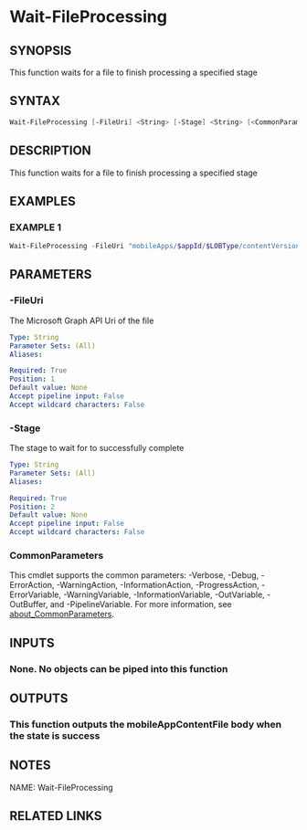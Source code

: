 # Wait-FileProcessing

## SYNOPSIS
This function waits for a file to finish processing a specified stage

## SYNTAX
```powershell
Wait-FileProcessing [-FileUri] <String> [-Stage] <String> [<CommonParameters>]
```

## DESCRIPTION
This function waits for a file to finish processing a specified stage

## EXAMPLES

### EXAMPLE 1
```powershell
Wait-FileProcessing -FileUri "mobileApps/$appId/$LOBType/contentVersions/$contentVersionId/files/$fileId" -Stage "AzureStorageUriRequest"
```

## PARAMETERS

### -FileUri
The Microsoft Graph API Uri of the file

```yaml
Type: String
Parameter Sets: (All)
Aliases: 

Required: True
Position: 1
Default value: None
Accept pipeline input: False
Accept wildcard characters: False
```

### -Stage
The stage to wait for to successfully complete

```yaml
Type: String
Parameter Sets: (All)
Aliases: 

Required: True
Position: 2
Default value: None
Accept pipeline input: False
Accept wildcard characters: False
```

### CommonParameters
This cmdlet supports the common parameters: -Verbose, -Debug, -ErrorAction, -WarningAction, -InformationAction, -ProgressAction, -ErrorVariable, -WarningVariable, -InformationVariable, -OutVariable, -OutBuffer, and -PipelineVariable. For more information, see [about_CommonParameters](http://go.microsoft.com/fwlink/?LinkID=113216).

## INPUTS
### None. No objects can be piped into this function

## OUTPUTS
### This function outputs the mobileAppContentFile body when the state is success

## NOTES
NAME: Wait-FileProcessing

## RELATED LINKS

